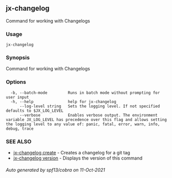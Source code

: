 ## jx-changelog

Command for working with Changelogs

### Usage

```
jx-changelog
```

### Synopsis

Command for working with Changelogs

### Options

```
  -b, --batch-mode         Runs in batch mode without prompting for user input
  -h, --help               help for jx-changelog
      --log-level string   Sets the logging level. If not specified defaults to $JX_LOG_LEVEL
      --verbose            Enables verbose output. The environment variable JX_LOG_LEVEL has precedence over this flag and allows setting the logging level to any value of: panic, fatal, error, warn, info, debug, trace
```

### SEE ALSO

* [jx-changelog create](jx-changelog_create.md)	 - Creates a changelog for a git tag
* [jx-changelog version](jx-changelog_version.md)	 - Displays the version of this command

###### Auto generated by spf13/cobra on 11-Oct-2021
